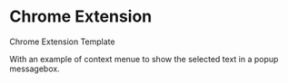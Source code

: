 # Chrome Extension
Chrome Extension Template

With an example of context menue to show the selected text in a popup messagebox.
